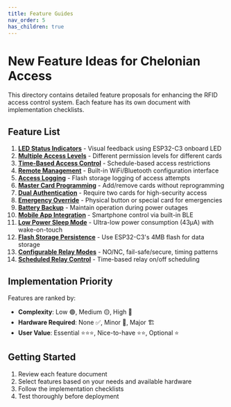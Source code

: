 ```yaml
---
title: Feature Guides
nav_order: 5
has_children: true
---
```


# New Feature Ideas for Chelonian Access

This directory contains detailed feature proposals for enhancing the RFID access control system. Each feature has its own document with implementation checklists.

## Feature List

1. **[LED Status Indicators](./01-led-status-indicators.md)** - Visual feedback using ESP32-C3 onboard LED
2. **[Multiple Access Levels](./02-multiple-access-levels.md)** - Different permission levels for different cards
3. **[Time-Based Access Control](./03-time-based-access.md)** - Schedule-based access restrictions
4. **[Remote Management](./04-remote-management.md)** - Built-in WiFi/Bluetooth configuration interface
5. **[Access Logging](./05-access-logging.md)** - Flash storage logging of access attempts
6. **[Master Card Programming](./06-master-card-programming.md)** - Add/remove cards without reprogramming
7. **[Dual Authentication](./07-dual-authentication.md)** - Require two cards for high-security access
8. **[Emergency Override](./08-emergency-override.md)** - Physical button or special card for emergencies
9. **[Battery Backup](./09-battery-backup.md)** - Maintain operation during power outages
10. **[Mobile App Integration](./10-mobile-app-integration.md)** - Smartphone control via built-in BLE
11. **[Low Power Sleep Mode](./11-low-power-sleep-mode.md)** - Ultra-low power consumption (43μA) with wake-on-touch
12. **[Flash Storage Persistence](./12-flash-persistence.md)** - Use ESP32-C3's 4MB flash for data storage
13. **[Configurable Relay Modes](./13-configurable-relay-modes.md)** - NO/NC, fail-safe/secure, timing patterns
14. **[Scheduled Relay Control](./14-scheduled-relay-control.md)** - Time-based relay on/off scheduling

## Implementation Priority

Features are ranked by:
- **Complexity**: Low 🟢, Medium 🟡, High 🔴
- **Hardware Required**: None ✅, Minor 🔧, Major 🏗️
- **User Value**: Essential ⭐⭐⭐, Nice-to-have ⭐⭐, Optional ⭐

## Getting Started

1. Review each feature document
2. Select features based on your needs and available hardware
3. Follow the implementation checklists
4. Test thoroughly before deployment
